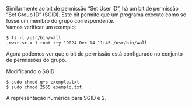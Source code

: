 Similarmente ao bit de permissão “Set User ID”, há um bit de permissão “Set Group ID” (SGID). Este bit permite que um programa execute como se fosse um membro do grupo correspondente.  
Vamos verificar um exemplo:

```
$ ls -l /usr/bin/wall
-rwxr-sr-x 1 root tty 19024 Dec 14 11:45 /usr/bin/wall
```

Agora podemos ver que o bit de permissão está configurado no conjunto de permissões do grupo.

Modificando o SGID

```
$ sudo chmod g+s exemplo.txt
$ sudo chmod 2555 exemplo.txt
```

A representação numérica para SGID é 2.

&nbsp;